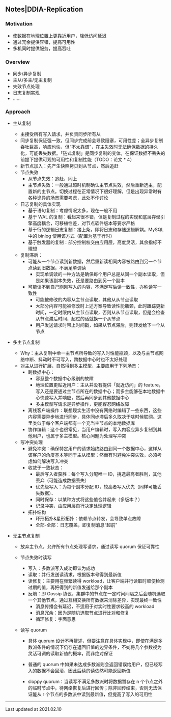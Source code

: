 ## Notes|DDIA-Replication

### Motivation

* 使数据在地理位置上更靠近用户，降低访问延迟
* 通过冗余提供容错，提高可用性
* 多机同时提供服务，提高吞吐

### Overview

* 同步/异步复制
* 主从/多主/无主复制
* 失效节点处理
* 日志复制实现
* ......

### Approach

* 主从复制

  * 主接受所有写入请求，并负责同步所有从
  * 同步复制保证强一致，但同步完成前会导致阻塞，可用性差；全异步复制吞吐巨高，响应也快，但“不太靠谱”，在主失效时无法确保数据的持久化，可能丢失数据。「链式复制」是同步复制的变体，在保证数据不丢失的前提下提供可观的可用性和复制性能（TODO：论文 * 4）
  * 新节点加入：先产生快照拷贝到从节点，然后追赶
  * 节点失效
    * 从节点失效：追赶，同上
    * 主节点失效：一般通过超时机制确认主节点失效，然后重新选主，配置新的主节点。切换过程在正常情况下很好理解，但是出现异常时有各种诡异的场景需要考虑，此处不作讨论
  * 日志复制的具体实现
    * 基于语句复制：考虑情况太多，现在一般不用
    * 基于 WAL 的复制：看起来很不错，但是复制过程的实现和底层存储引擎高度耦合，可移植性差，对节点软件版本等要求严格
    * 基于行的逻辑日志复制：接上条，即将日志和存储逻辑解耦。MySQL 中的 binlog 使用该方式（配置为基于行时）
    * 基于触发器的复制：部分控制权交由应用层，高度灵活，其余指标不理想
  * 复制滞后：
    * 可能从一个节点读到新数据，然后重新读相同内容被路由到另一个节点读到旧数据，不满足单调读
      * 实现单调读的一种方法是确保每个用户总是从同一个副本读取，但是如果该副本失效，还是要路由到另一个副本
    * 可能读不到自己刚刚写入的内容，不满足写后读一致性，亦称读写一致性
      * 可能被修改的内容从主节点读取，其他从从节点读取
      * 大部分内容可能被修改时上述方案导致读性能瓶颈，此时跟踪更新时间，一定时限内从主节点读取，否则从从节点读取，但是会检查从节点滞后时间，超过的话就换一个从节点
      * 用户发送请求时带上时间戳，如果从节点滞后，则转发给下一个从节点

* 多主节点复制

  * Why：主从复制中单一主节点所导致的写入时性能瓶颈，以及与主节点网络中断、抖动时不可写入，跨数据中心时也不太好处理
  * 对主从进行扩展，自然得到多主模型，主要应用于下列场景：
    * 跨数据中心：
      * 容忍整个数据中心级别的故障
      * 地理位置更贴近用户：主从并没有提供「就近访问」的 feature，写入还是要通过主节点所在的数据中心；而多主能够在本地数据中心快速写入并响应，然后再同步到其他数据中心
      * 多主模型写请求是异步操作，更能容忍网络故障
    * 离线客户端操作：联想现实生活中没有网络时编辑了一些东西，这些内容需要异步地进行同步，具体同步滞后多久取决于啥时候联网。这里类似于每个客户端都有一个充当主节点的本地数据库
    * 协作编辑：这个也很常见，当用户编辑时，写入内容应异步复制到其他用户，也属于多主模型。核心问题为处理写冲突
  * 写冲突处理
    * 避免冲突：确保特定用户的请求始终路由到同一个数据中心，这样从该客户的角度基本等同于主从模型；然而有时避免冲突失效，必须考虑如何解决写入冲突
    * 收敛于一致状态：
      * 最后写入者获胜：每个写入分配唯一 ID，挑选最高者胜利，其他丢弃（可能造成数据丢失）
      * 优先级写入：为每个副本分配 ID，较高者写入优先（同样可能丢失数据）、
      * 同时保存：以某种方式将这些值合并起来（多版本？）
      * 记录冲突，由应用层自行决定处理逻辑
    * 拓扑结构
      * 环形拓扑&星形拓扑：依赖节点转发，会导致单点故障
      * 全部-全部：日志覆盖，即复制消息“超前”

* 无主节点复制

  * 放弃主节点，允许所有节点处理写请求，通过读写 quorum 保证可靠性

  * 节点失效时读写

    * 写入：多数派写入成功即认为成功
    * 读取：并行发送读请求，根据版本号得到最新值
    * 读修复：主要用在频繁读得 workload，让客户端并行读取时顺便检测过期的值，再把得到的新值发送给那个副本
    * 反熵：即 Gossip 协议，集群中的节点在一定时间间隔之后会随机选取一个其他节点，通过互相交换所有数据来消除差异，实现最终一致性
      * 消息传播会有延迟，不适用于对实时性要求较高的 workload
      * 消息冗余：因为是随机选取节点进行比对和修复
      * 循环修复：字面意思

  * 读写 quorum

    * 具体 quorum 设计不再赘述，但要注意在具体实现中，即使在满足多数派条件的情况下仍存在返回旧值的边界条件，不妨将几个参数视为灵活可调的读取新值的概率，而非绝对保证

    * 普通的 quorum 中如果未达成多数派则会返回错误给用户，但已经写入的数据不会回滚，因此后续的读依然可能返回新值

    * sloppy quorum：当读写不满足多数派时将数据暂存在 n 个节点之外的临时节点中，待网络恢复后进行回传；除非回传结束，否则无法保证能从 r 个节点的多数派中读到最新值，但提高了写入的可用性

      

---

Last updated at 2021.02.10



